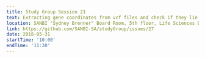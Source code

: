 ```yaml
---
title: Study Group Session 21
text: Extracting gene coordinates from vcf files and check if they lie within operons
location: SANBI "Sydney Brenner" Board Room, 5th floor, Life Sciences Building, UWC
link: https://github.com/SANBI-SA/studyGroup/issues/27
date: 2018-05-31
startTime: '10:00'
endTime: '11:30'
---
```

